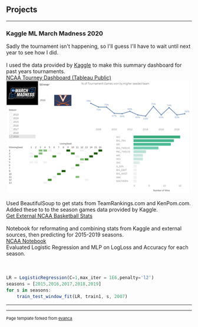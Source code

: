 ## Projects

---

### Kaggle ML March Madness 2020 <br>
Sadly the tournament isn't happening, so I'll guess I'll have to wait until next year to see how I did.
<br> <br>
I used the data provided by [Kaggle](https://www.kaggle.com/c/google-cloud-ncaa-march-madness-2020-division-1-mens-tournament/data) to make this summary dashboard for past years tournaments.
<br>
[NCAA Tourney Dashboard (Tableau Public)](https://public.tableau.com/profile/cameron.de.la.pena#!/vizhome/NCAABasketball_15841125763020/Dashboard1)
<br>
<img src="images/ncaa_viz.PNG?raw=true"/>
<br>
<br>
Used BeautifulSoup to get stats from TeamRankings.com and KenPom.com.  Added these to to the season games data provided by Kaggle. 
<br>
[Get External NCAA Basketball Stats](https://github.com/cam-d/cam-d.github.io/blob/master/teamRankings.ipynb)
<br><br>
Notebook for reformating and combining stats from Kaggle and external sources, then predicting for 2015-2019 seasons. <br>
[NCAA Notebook](https://github.com/cam-d/cam-d.github.io/blob/master/NCAA_Bball_copy.ipynb)
<br>
Evaluated Logistic Regression and MLP on LogLoss and Accuracy for each season.  
<br><br>
```javascript
LR = LogisticRegression(C=1,max_iter = 1E6,penalty='l2')
seasons = [2015,2016,2017,2018,2019]
for s in seasons:
    train_test_window_fit(LR, train1, s, 2007)
```
---

<!--### Category Name 2-->

<!-- - [Project 1 Title](http://example.com/)-->



---
<p style="font-size:11px">Page template forked from <a href="https://github.com/evanca/quick-portfolio">evanca</a></p>
<!-- Remove above link if you don't want to attibute -->
